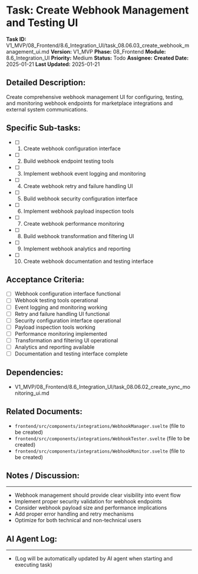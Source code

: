 # Task: Create Webhook Management and Testing UI

**Task ID:** V1_MVP/08_Frontend/8.6_Integration_UI/task_08.06.03_create_webhook_management_ui.md
**Version:** V1_MVP
**Phase:** 08_Frontend
**Module:** 8.6_Integration_UI
**Priority:** Medium
**Status:** Todo
**Assignee:**
**Created Date:** 2025-01-21
**Last Updated:** 2025-01-21

## Detailed Description:
Create comprehensive webhook management UI for configuring, testing, and monitoring webhook endpoints for marketplace integrations and external system communications.

## Specific Sub-tasks:
- [ ] 1. Create webhook configuration interface
- [ ] 2. Build webhook endpoint testing tools
- [ ] 3. Implement webhook event logging and monitoring
- [ ] 4. Create webhook retry and failure handling UI
- [ ] 5. Build webhook security configuration interface
- [ ] 6. Implement webhook payload inspection tools
- [ ] 7. Create webhook performance monitoring
- [ ] 8. Build webhook transformation and filtering UI
- [ ] 9. Implement webhook analytics and reporting
- [ ] 10. Create webhook documentation and testing interface

## Acceptance Criteria:
- [ ] Webhook configuration interface functional
- [ ] Webhook testing tools operational
- [ ] Event logging and monitoring working
- [ ] Retry and failure handling UI functional
- [ ] Security configuration interface operational
- [ ] Payload inspection tools working
- [ ] Performance monitoring implemented
- [ ] Transformation and filtering UI operational
- [ ] Analytics and reporting available
- [ ] Documentation and testing interface complete

## Dependencies:
- V1_MVP/08_Frontend/8.6_Integration_UI/task_08.06.02_create_sync_monitoring_ui.md

## Related Documents:
- `frontend/src/components/integrations/WebhookManager.svelte` (file to be created)
- `frontend/src/components/integrations/WebhookTester.svelte` (file to be created)
- `frontend/src/components/integrations/WebhookMonitor.svelte` (file to be created)

## Notes / Discussion:
---
* Webhook management should provide clear visibility into event flow
* Implement proper security validation for webhook endpoints
* Consider webhook payload size and performance implications
* Add proper error handling and retry mechanisms
* Optimize for both technical and non-technical users

## AI Agent Log:
---
* (Log will be automatically updated by AI agent when starting and executing task)